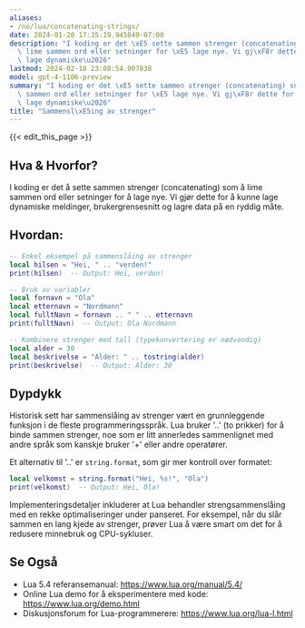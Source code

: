 ```yaml
---
aliases:
- /no/lua/concatenating-strings/
date: 2024-01-20 17:35:19.945849-07:00
description: "I koding er det \xE5 sette sammen strenger (concatenating) som \xE5\
  \ lime sammen ord eller setninger for \xE5 lage nye. Vi gj\xF8r dette for \xE5 kunne\
  \ lage dynamiske\u2026"
lastmod: 2024-02-18 23:08:54.007838
model: gpt-4-1106-preview
summary: "I koding er det \xE5 sette sammen strenger (concatenating) som \xE5 lime\
  \ sammen ord eller setninger for \xE5 lage nye. Vi gj\xF8r dette for \xE5 kunne\
  \ lage dynamiske\u2026"
title: "Sammensl\xE5ing av strenger"
---
```


{{< edit_this_page >}}

## Hva & Hvorfor?
I koding er det å sette sammen strenger (concatenating) som å lime sammen ord eller setninger for å lage nye. Vi gjør dette for å kunne lage dynamiske meldinger, brukergrensesnitt og lagre data på en ryddig måte.

## Hvordan:
```Lua
-- Enkel eksempel på sammenslåing av strenger
local hilsen = "Hei, " .. "verden!"
print(hilsen)  -- Output: Hei, verden!

-- Bruk av variabler
local fornavn = "Ola"
local etternavn = "Nordmann"
local fulltNavn = fornavn .. " " .. etternavn
print(fulltNavn)  -- Output: Ola Nordmann

-- Kombinere strenger med tall (typekonvertering er nødvendig)
local alder = 30
local beskrivelse = "Alder: " .. tostring(alder)
print(beskrivelse)  -- Output: Alder: 30
```

## Dypdykk
Historisk sett har sammenslåing av strenger vært en grunnleggende funksjon i de fleste programmeringsspråk. Lua bruker '..' (to prikker) for å binde sammen strenger, noe som er litt annerledes sammenlignet med andre språk som kanskje bruker '+' eller andre operatører.

Et alternativ til '..' er `string.format`, som gir mer kontroll over formatet:
```Lua
local velkomst = string.format("Hei, %s!", "Ola")
print(velkomst)  -- Output: Hei, Ola!
```

Implementeringsdetaljer inkluderer at Lua behandler strengsammenslåing med en rekke optimaliseringer under panseret. For eksempel, når du slår sammen en lang kjede av strenger, prøver Lua å være smart om det for å redusere minnebruk og CPU-sykluser.

## Se Også
- Lua 5.4 referansemanual: https://www.lua.org/manual/5.4/
- Online Lua demo for å eksperimentere med kode: https://www.lua.org/demo.html
- Diskusjonsforum for Lua-programmerere: https://www.lua.org/lua-l.html
